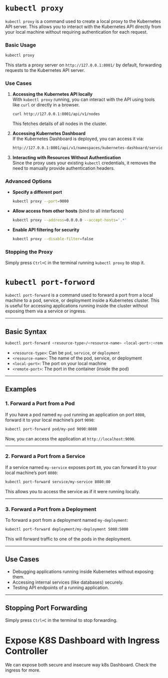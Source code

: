 # `kubectl proxy`

`kubectl proxy` is a command used to create a local proxy to the Kubernetes API server. This allows you to interact with the Kubernetes API directly from your local machine without requiring authentication for each request.

### **Basic Usage**
```sh
kubectl proxy
```
This starts a proxy server on `http://127.0.0.1:8001/` by default, forwarding requests to the Kubernetes API server.

### **Use Cases**
1. **Accessing the Kubernetes API locally**  
   With `kubectl proxy` running, you can interact with the API using tools like `curl` or directly in a browser.
   ```sh
   curl http://127.0.0.1:8001/api/v1/nodes
   ```
   This fetches details of all nodes in the cluster.

2. **Accessing Kubernetes Dashboard**  
   If the Kubernetes Dashboard is deployed, you can access it via:
   ```sh
   http://127.0.0.1:8001/api/v1/namespaces/kubernetes-dashboard/services/https:kubernetes-dashboard:/proxy/
   ```

3. **Interacting with Resources Without Authentication**  
   Since the proxy uses your existing `kubectl` credentials, it removes the need to manually provide authentication headers.

### **Advanced Options**
- **Specify a different port**  
  ```sh
  kubectl proxy --port=9000
  ```
- **Allow access from other hosts** (bind to all interfaces)  
  ```sh
  kubectl proxy --address=0.0.0.0 --accept-hosts='.*'
  ```
- **Enable API filtering for security**  
  ```sh
  kubectl proxy --disable-filter=false
  ```

### **Stopping the Proxy**
Simply press `Ctrl+C` in the terminal running `kubectl proxy` to stop it.



# `kubectl port-forword` 

`kubectl port-forward` is a command used to forward a port from a local machine to a pod, service, or deployment inside a Kubernetes cluster. This is useful for accessing applications running inside the cluster without exposing them via a service or ingress.

---

## **Basic Syntax**
```sh
kubectl port-forward <resource-type>/<resource-name> <local-port>:<remote-port>
```
- `<resource-type>`: Can be `pod`, `service`, or `deployment`
- `<resource-name>`: The name of the pod, service, or deployment
- `<local-port>`: The port on your local machine
- `<remote-port>`: The port in the container (inside the pod)

---

## **Examples**

### **1. Forward a Port from a Pod**
If you have a pod named `my-pod` running an application on port `8080`, forward it to your local machine’s port `9090`:
```sh
kubectl port-forward pod/my-pod 9090:8080
```
Now, you can access the application at `http://localhost:9090`.

---

### **2. Forward a Port from a Service**
If a service named `my-service` exposes port `80`, you can forward it to your local machine’s port `8080`:
```sh
kubectl port-forward service/my-service 8080:80
```
This allows you to access the service as if it were running locally.

---

### **3. Forward a Port from a Deployment**
To forward a port from a deployment named `my-deployment`:
```sh
kubectl port-forward deployment/my-deployment 5000:5000
```
This will forward traffic to one of the pods in the deployment.

---

## **Use Cases**
- Debugging applications running inside Kubernetes without exposing them.
- Accessing internal services (like databases) securely.
- Testing API endpoints of a running application.

---

## **Stopping Port Forwarding**
Simply press `Ctrl+C` in the terminal to stop forwarding.

# Expose K8S Dashboard with Ingress Controller

We can expose both secure and insecure way k8s Dashboard. Check the ingress for more.